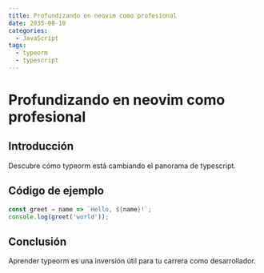 ```yaml
---
title: Profundizando en neovim como profesional
date: 2035-08-10
categories:
  - JavaScript
tags:
  - typeorm
  - typescript
---
```


# Profundizando en neovim como profesional

## Introducción

Descubre cómo typeorm está cambiando el panorama de typescript.

## Código de ejemplo

```javascript
const greet = name => `Hello, ${name}!`;
console.log(greet('world'));
```

## Conclusión

Aprender typeorm es una inversión útil para tu carrera como desarrollador.